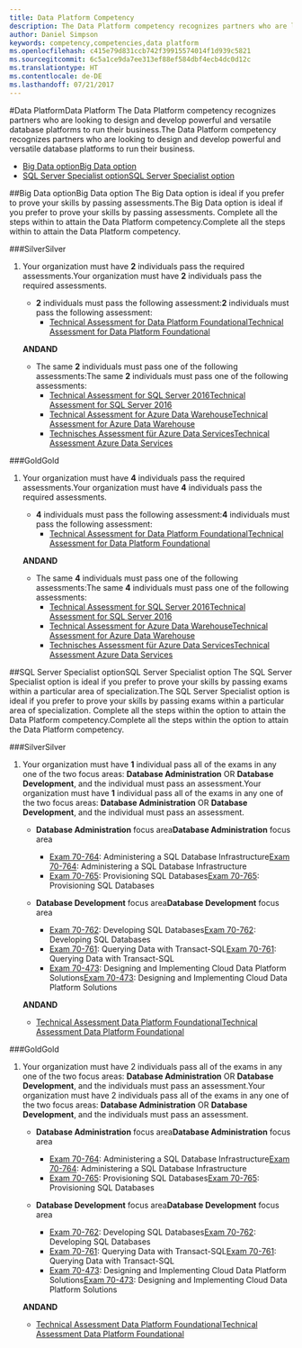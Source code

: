 ```yaml
---
title: Data Platform Competency
description: The Data Platform competency recognizes partners who are looking to design and develop powerful and versatile database platforms to run their business.
author: Daniel Simpson
keywords: competency,competencies,data platform
ms.openlocfilehash: c415e79d831ccb742f39915574014f1d939c5821
ms.sourcegitcommit: 6c5a1ce9da7ee313ef88ef584dbf4ecb4dc0d12c
ms.translationtype: HT
ms.contentlocale: de-DE
ms.lasthandoff: 07/21/2017
---
```

#<a name="data-platform"></a><span data-ttu-id="4dbf3-104">Data Platform</span><span class="sxs-lookup"><span data-stu-id="4dbf3-104">Data Platform</span></span>
<span data-ttu-id="4dbf3-105">The Data Platform competency recognizes partners who are looking to design and develop powerful and versatile database platforms to run their business.</span><span class="sxs-lookup"><span data-stu-id="4dbf3-105">The Data Platform competency recognizes partners who are looking to design and develop powerful and versatile database platforms to run their business.</span></span>

- [<span data-ttu-id="4dbf3-106">Big Data option</span><span class="sxs-lookup"><span data-stu-id="4dbf3-106">Big Data option</span></span>](#big-data-option) 
- [<span data-ttu-id="4dbf3-107">SQL Server Specialist option</span><span class="sxs-lookup"><span data-stu-id="4dbf3-107">SQL Server Specialist option</span></span>](#sql-server-specialist-option)

##<a name="big-data-option"></a><span data-ttu-id="4dbf3-108">Big Data option</span><span class="sxs-lookup"><span data-stu-id="4dbf3-108">Big Data option</span></span>
<span data-ttu-id="4dbf3-109">The Big Data option is ideal if you prefer to prove your skills by passing assessments.</span><span class="sxs-lookup"><span data-stu-id="4dbf3-109">The Big Data option is ideal if you prefer to prove your skills by passing assessments.</span></span> <span data-ttu-id="4dbf3-110">Complete all the steps within to attain the Data Platform competency.</span><span class="sxs-lookup"><span data-stu-id="4dbf3-110">Complete all the steps within to attain the Data Platform competency.</span></span>

###<a name="silver"></a><span data-ttu-id="4dbf3-111">Silver</span><span class="sxs-lookup"><span data-stu-id="4dbf3-111">Silver</span></span>
1. <span data-ttu-id="4dbf3-112">Your organization must have **2** individuals pass the required assessments.</span><span class="sxs-lookup"><span data-stu-id="4dbf3-112">Your organization must have **2** individuals pass the required assessments.</span></span>

    - <span data-ttu-id="4dbf3-113">**2** individuals must pass the following assessment:</span><span class="sxs-lookup"><span data-stu-id="4dbf3-113">**2** individuals must pass the following assessment:</span></span>
        - [<span data-ttu-id="4dbf3-114">Technical Assessment for Data Platform Foundational</span><span class="sxs-lookup"><span data-stu-id="4dbf3-114">Technical Assessment for Data Platform Foundational</span></span>](https://partneruniversity.microsoft.com/?whr=uri:MicrosoftAccount&courseId=14354&scoId=nNGssUygB_8504778676)

    **<span data-ttu-id="4dbf3-115">AND</span><span class="sxs-lookup"><span data-stu-id="4dbf3-115">AND</span></span>**

    - <span data-ttu-id="4dbf3-116">The same **2** individuals must pass one of the following assessments:</span><span class="sxs-lookup"><span data-stu-id="4dbf3-116">The same **2** individuals must pass one of the following assessments:</span></span>
        - [<span data-ttu-id="4dbf3-117">Technical Assessment for SQL Server 2016</span><span class="sxs-lookup"><span data-stu-id="4dbf3-117">Technical Assessment for SQL Server 2016</span></span>](https://partneruniversity.microsoft.com/?whr=uri:MicrosoftAccount&courseId=14355&scoId=nzHk0hygB_7404778676)
        - [<span data-ttu-id="4dbf3-118">Technical Assessment for Azure Data Warehouse</span><span class="sxs-lookup"><span data-stu-id="4dbf3-118">Technical Assessment for Azure Data Warehouse</span></span>](https://partneruniversity.microsoft.com/?whr=uri:MicrosoftAccount&courseId=17491&scoId=1yUZ01TnD_1606265419)
        - [<span data-ttu-id="4dbf3-119">Technisches Assessment für Azure Data Services</span><span class="sxs-lookup"><span data-stu-id="4dbf3-119">Technical Assessment Azure Data Services</span></span>](https://partneruniversity.microsoft.com/?whr=uri:MicrosoftAccount&courseId=17490&scoId=2h3AfWTnD_4706265419)

###<a name="gold"></a><span data-ttu-id="4dbf3-120">Gold</span><span class="sxs-lookup"><span data-stu-id="4dbf3-120">Gold</span></span>
1. <span data-ttu-id="4dbf3-121">Your organization must have **4** individuals pass the required assessments.</span><span class="sxs-lookup"><span data-stu-id="4dbf3-121">Your organization must have **4** individuals pass the required assessments.</span></span>

    - <span data-ttu-id="4dbf3-122">**4** individuals must pass the following assessment:</span><span class="sxs-lookup"><span data-stu-id="4dbf3-122">**4** individuals must pass the following assessment:</span></span>
        - [<span data-ttu-id="4dbf3-123">Technical Assessment for Data Platform Foundational</span><span class="sxs-lookup"><span data-stu-id="4dbf3-123">Technical Assessment for Data Platform Foundational</span></span>](https://partneruniversity.microsoft.com/?whr=uri:MicrosoftAccount&courseId=14354&scoId=nNGssUygB_8504778676)

    **<span data-ttu-id="4dbf3-124">AND</span><span class="sxs-lookup"><span data-stu-id="4dbf3-124">AND</span></span>**

    - <span data-ttu-id="4dbf3-125">The same **4** individuals must pass one of the following assessments:</span><span class="sxs-lookup"><span data-stu-id="4dbf3-125">The same **4** individuals must pass one of the following assessments:</span></span>
        - [<span data-ttu-id="4dbf3-126">Technical Assessment for SQL Server 2016</span><span class="sxs-lookup"><span data-stu-id="4dbf3-126">Technical Assessment for SQL Server 2016</span></span>](https://partneruniversity.microsoft.com/?whr=uri:MicrosoftAccount&courseId=14355&scoId=nzHk0hygB_7404778676)
        - [<span data-ttu-id="4dbf3-127">Technical Assessment for Azure Data Warehouse</span><span class="sxs-lookup"><span data-stu-id="4dbf3-127">Technical Assessment for Azure Data Warehouse</span></span>](https://partneruniversity.microsoft.com/?whr=uri:MicrosoftAccount&courseId=17491&scoId=1yUZ01TnD_1606265419)
        - [<span data-ttu-id="4dbf3-128">Technisches Assessment für Azure Data Services</span><span class="sxs-lookup"><span data-stu-id="4dbf3-128">Technical Assessment Azure Data Services</span></span>](https://partneruniversity.microsoft.com/?whr=uri:MicrosoftAccount&courseId=17490&scoId=2h3AfWTnD_4706265419)

##<a name="sql-server-specialist-option"></a><span data-ttu-id="4dbf3-129">SQL Server Specialist option</span><span class="sxs-lookup"><span data-stu-id="4dbf3-129">SQL Server Specialist option</span></span>
<span data-ttu-id="4dbf3-130">The SQL Server Specialist option is ideal if you prefer to prove your skills by passing exams within a particular area of specialization.</span><span class="sxs-lookup"><span data-stu-id="4dbf3-130">The SQL Server Specialist option is ideal if you prefer to prove your skills by passing exams within a particular area of specialization.</span></span> <span data-ttu-id="4dbf3-131">Complete all the steps within the option to attain the Data Platform competency.</span><span class="sxs-lookup"><span data-stu-id="4dbf3-131">Complete all the steps within the option to attain the Data Platform competency.</span></span>

###<a name="silver"></a><span data-ttu-id="4dbf3-132">Silver</span><span class="sxs-lookup"><span data-stu-id="4dbf3-132">Silver</span></span>
1. <span data-ttu-id="4dbf3-133">Your organization must have **1** individual pass all of the exams in any one of the two focus areas: **Database Administration** OR **Database Development**, and the individual must pass an assessment.</span><span class="sxs-lookup"><span data-stu-id="4dbf3-133">Your organization must have **1** individual pass all of the exams in any one of the two focus areas: **Database Administration** OR **Database Development**, and the individual must pass an assessment.</span></span>

    - <span data-ttu-id="4dbf3-134">**Database Administration** focus area</span><span class="sxs-lookup"><span data-stu-id="4dbf3-134">**Database Administration** focus area</span></span>
        - <span data-ttu-id="4dbf3-135">[Exam 70-764](https://www.microsoft.com/en-us/learning/exam-70-764.aspx): Administering a SQL Database Infrastructure</span><span class="sxs-lookup"><span data-stu-id="4dbf3-135">[Exam 70-764](https://www.microsoft.com/en-us/learning/exam-70-764.aspx): Administering a SQL Database Infrastructure</span></span> 
        - <span data-ttu-id="4dbf3-136">[Exam 70-765](https://www.microsoft.com/en-us/learning/exam-70-765.aspx): Provisioning SQL Databases</span><span class="sxs-lookup"><span data-stu-id="4dbf3-136">[Exam 70-765](https://www.microsoft.com/en-us/learning/exam-70-765.aspx): Provisioning SQL Databases</span></span>

    - <span data-ttu-id="4dbf3-137">**Database Development** focus area</span><span class="sxs-lookup"><span data-stu-id="4dbf3-137">**Database Development** focus area</span></span>
        - <span data-ttu-id="4dbf3-138">[Exam 70-762](https://www.microsoft.com/en-us/learning/exam-70-762.aspx): Developing SQL Databases</span><span class="sxs-lookup"><span data-stu-id="4dbf3-138">[Exam 70-762](https://www.microsoft.com/en-us/learning/exam-70-762.aspx): Developing SQL Databases</span></span>
        - <span data-ttu-id="4dbf3-139">[Exam 70-761](https://www.microsoft.com/en-us/learning/exam-70-761.aspx): Querying Data with Transact-SQL</span><span class="sxs-lookup"><span data-stu-id="4dbf3-139">[Exam 70-761](https://www.microsoft.com/en-us/learning/exam-70-761.aspx): Querying Data with Transact-SQL</span></span>
        - <span data-ttu-id="4dbf3-140">[Exam 70-473](https://www.microsoft.com/en-us/learning/exam-70-473.aspx): Designing and Implementing Cloud Data Platform Solutions</span><span class="sxs-lookup"><span data-stu-id="4dbf3-140">[Exam 70-473](https://www.microsoft.com/en-us/learning/exam-70-473.aspx): Designing and Implementing Cloud Data Platform Solutions</span></span>

    **<span data-ttu-id="4dbf3-141">AND</span><span class="sxs-lookup"><span data-stu-id="4dbf3-141">AND</span></span>**

    - [<span data-ttu-id="4dbf3-142">Technical Assessment Data Platform Foundational</span><span class="sxs-lookup"><span data-stu-id="4dbf3-142">Technical Assessment Data Platform Foundational</span></span>](https://partneruniversity.microsoft.com/?whr=uri:MicrosoftAccount&courseId=14354&scoId=nNGssUygB_8504778676)

###<a name="gold"></a><span data-ttu-id="4dbf3-143">Gold</span><span class="sxs-lookup"><span data-stu-id="4dbf3-143">Gold</span></span>
1. <span data-ttu-id="4dbf3-144">Your organization must have 2 individuals pass all of the exams in any one of the two focus areas: **Database Administration** OR **Database Development**, and the individuals must pass an assessment.</span><span class="sxs-lookup"><span data-stu-id="4dbf3-144">Your organization must have 2 individuals pass all of the exams in any one of the two focus areas: **Database Administration** OR **Database Development**, and the individuals must pass an assessment.</span></span>

    - <span data-ttu-id="4dbf3-145">**Database Administration** focus area</span><span class="sxs-lookup"><span data-stu-id="4dbf3-145">**Database Administration** focus area</span></span>
        - <span data-ttu-id="4dbf3-146">[Exam 70-764](https://www.microsoft.com/en-us/learning/exam-70-764.aspx): Administering a SQL Database Infrastructure</span><span class="sxs-lookup"><span data-stu-id="4dbf3-146">[Exam 70-764](https://www.microsoft.com/en-us/learning/exam-70-764.aspx): Administering a SQL Database Infrastructure</span></span> 
        - <span data-ttu-id="4dbf3-147">[Exam 70-765](https://www.microsoft.com/en-us/learning/exam-70-765.aspx): Provisioning SQL Databases</span><span class="sxs-lookup"><span data-stu-id="4dbf3-147">[Exam 70-765](https://www.microsoft.com/en-us/learning/exam-70-765.aspx): Provisioning SQL Databases</span></span>

    - <span data-ttu-id="4dbf3-148">**Database Development** focus area</span><span class="sxs-lookup"><span data-stu-id="4dbf3-148">**Database Development** focus area</span></span>
        - <span data-ttu-id="4dbf3-149">[Exam 70-762](https://www.microsoft.com/en-us/learning/exam-70-762.aspx): Developing SQL Databases</span><span class="sxs-lookup"><span data-stu-id="4dbf3-149">[Exam 70-762](https://www.microsoft.com/en-us/learning/exam-70-762.aspx): Developing SQL Databases</span></span>
        - <span data-ttu-id="4dbf3-150">[Exam 70-761](https://www.microsoft.com/en-us/learning/exam-70-761.aspx): Querying Data with Transact-SQL</span><span class="sxs-lookup"><span data-stu-id="4dbf3-150">[Exam 70-761](https://www.microsoft.com/en-us/learning/exam-70-761.aspx): Querying Data with Transact-SQL</span></span>
        - <span data-ttu-id="4dbf3-151">[Exam 70-473](https://www.microsoft.com/en-us/learning/exam-70-473.aspx): Designing and Implementing Cloud Data Platform Solutions</span><span class="sxs-lookup"><span data-stu-id="4dbf3-151">[Exam 70-473](https://www.microsoft.com/en-us/learning/exam-70-473.aspx): Designing and Implementing Cloud Data Platform Solutions</span></span>

    **<span data-ttu-id="4dbf3-152">AND</span><span class="sxs-lookup"><span data-stu-id="4dbf3-152">AND</span></span>**

    - [<span data-ttu-id="4dbf3-153">Technical Assessment Data Platform Foundational</span><span class="sxs-lookup"><span data-stu-id="4dbf3-153">Technical Assessment Data Platform Foundational</span></span>](https://partneruniversity.microsoft.com/?whr=uri:MicrosoftAccount&courseId=14354&scoId=nNGssUygB_8504778676)



